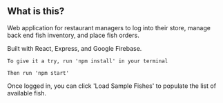 ## What is this?

Web application for restaurant managers to log into their store, manage back end fish inventory, and place fish orders.

Built with React, Express, and Google Firebase.


```
To give it a try, run 'npm install' in your terminal
```
```
Then run 'npm start'
```

Once logged in, you can click 'Load Sample Fishes' to populate the list of available fish.
